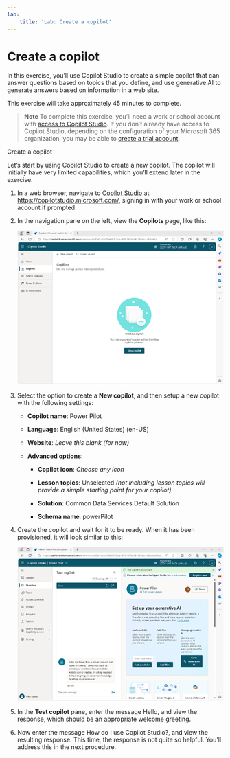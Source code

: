 ```yaml
---
lab:
    title: 'Lab: Create a copilot'
---
```


# Create a copilot

In this exercise, you’ll use Copilot Studio to create a simple copilot that can
answer questions based on topics that you define, and use generative AI to
generate answers based on information in a web site.

This exercise will take approximately 45 minutes to complete.

   > **Note**
   > To complete this exercise, you’ll need a work or school account with
[access to Copilot
Studio](https://learn.microsoft.com/microsoft-copilot-studio/requirements-licensing-subscriptions).
If you don’t already have access to Copilot Studio, depending on the
configuration of your Microsoft 365 organization, you may be able to [create a
trial account](https://aka.ms/trypva).

Create a copilot

Let’s start by using Copilot Studio to create a new copilot. The copilot will
initially have very limited capabilities, which you’ll extend later in the
exercise.

1.  In a web browser, navigate to [Copilot
    Studio](https://copilotstudio.microsoft.com/) at
    https://copilotstudio.microsoft.com/, signing in with your work or school
    account if prompted.

2.  In the navigation pane on the left, view the **Copilots** page, like this:

    ![Screenshot of the Copilots page in Copilot Studio](media/create-copilot/copilots-page.png)

3.  Select the option to create a **New copilot**, and then setup a new copilot
    with the following settings:

    -   **Copilot name**: Power Pilot

    -   **Language**: English (United States) (en-US)

    -   **Website**: *Leave this blank (for now)*

    -   **Advanced options**:

        -   **Copilot icon**: *Choose any icon*

        -   **Lesson topics**: Unselected *(not including lesson topics will
            provide a simple starting point for your copilot)*

        -   **Solution**: Common Data Services Default Solution

        -   **Schema name**: powerPilot

4.  Create the copilot and wait for it to be ready. When it has been
    provisioned, it will look similar to this:

    ![Screenshot of a new copilot in Copilot Studio](media/create-copilot/new-copilot.png)

5.  In the **Test copilot** pane, enter the message Hello, and view the
    response, which should be an appropriate welcome greeting.

6.  Now enter the message How do I use Copilot Studio?, and view the resulting
    response. This time, the response is not quite so helpful. You’ll address
    this in the next procedure.


